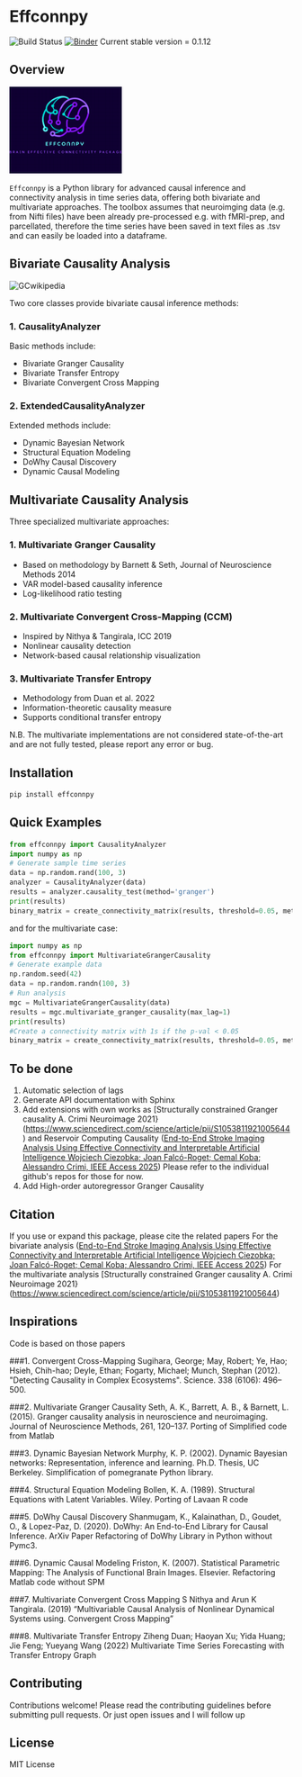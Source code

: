 # Effconnpy

![Build Status](https://img.shields.io/badge/build-passing-brightgreen)
[![Binder](https://mybinder.org/badge_logo.svg)](https://mybinder.org/v2/gh/yourusername/effconnpy/main)
Current stable version = 0.1.12

## Overview

<img src="logo.png" alt="logo" width="200"/>

`Effconnpy` is a Python library for advanced causal inference and connectivity analysis in time series data, offering both bivariate and multivariate approaches.
The toolbox assumes that neuroimging data (e.g. from Nifti files) have been already pre-processed e.g. with fMRI-prep, and parcellated, therefore the time series have been saved in text files as .tsv
and can easily be loaded into a dataframe.

## Bivariate Causality Analysis
<img src="https://upload.wikimedia.org/wikipedia/commons/7/7d/GrangerCausalityIllustration.svg" alt="GCwikipedia" width="400"/>

Two core classes provide bivariate causal inference methods:

### 1. CausalityAnalyzer
Basic methods include:
- Bivariate Granger Causality
- Bivariate Transfer Entropy
- Bivariate Convergent Cross Mapping 

### 2. ExtendedCausalityAnalyzer
Extended methods include:
- Dynamic Bayesian Network
- Structural Equation Modeling
- DoWhy Causal Discovery
- Dynamic Causal Modeling

## Multivariate Causality Analysis

Three specialized multivariate approaches:

### 1. Multivariate Granger Causality
- Based on methodology by Barnett & Seth, Journal of Neuroscience Methods 2014
- VAR model-based causality inference
- Log-likelihood ratio testing

### 2. Multivariate Convergent Cross-Mapping (CCM)
- Inspired by Nithya & Tangirala, ICC 2019
- Nonlinear causality detection
- Network-based causal relationship visualization

### 3. Multivariate Transfer Entropy
- Methodology from Duan et al. 2022
- Information-theoretic causality measure
- Supports conditional transfer entropy

N.B. The multivariate implementations are not considered state-of-the-art and are not fully tested, please report any error or bug.

## Installation

```bash
pip install effconnpy
```

## Quick Examples

```python
from effconnpy import CausalityAnalyzer
import numpy as np
# Generate sample time series
data = np.random.rand(100, 3)
analyzer = CausalityAnalyzer(data)
results = analyzer.causality_test(method='granger')
print(results)
binary_matrix = create_connectivity_matrix(results, threshold=0.05, metric='p_value')
```
and for the multivariate case:

```python
import numpy as np
from effconnpy import MultivariateGrangerCausality
# Generate example data
np.random.seed(42)
data = np.random.randn(100, 3)
# Run analysis
mgc = MultivariateGrangerCausality(data)
results = mgc.multivariate_granger_causality(max_lag=1)
print(results)
#Create a connectivity matrix with 1s if the p-val < 0.05
binary_matrix = create_connectivity_matrix(results, threshold=0.05, metric='p_value')
```

## To be done
1. Automatic selection of lags
2. Generate API documentation with Sphinx
3. Add extensions with own works as [Structurally constrained Granger causality A. Crimi Neuroimage 2021}(https://www.sciencedirect.com/science/article/pii/S1053811921005644)
and Reservoir Computing Causality ([End-to-End Stroke Imaging Analysis Using Effective Connectivity and Interpretable Artificial Intelligence
Wojciech Ciezobka; Joan Falcó-Roget; Cemal Koba; Alessandro Crimi, IEEE Access 2025](https://ieeexplore.ieee.org/document/10839398)) Please refer to the individual github's repos for those for now.
4. Add High-order autoregressor Granger Causality

## Citation
If you use or expand this package, please cite the related papers
For the bivariate analysis ([End-to-End Stroke Imaging Analysis Using Effective Connectivity and Interpretable Artificial Intelligence
Wojciech Ciezobka; Joan Falcó-Roget; Cemal Koba; Alessandro Crimi, IEEE Access 2025](https://ieeexplore.ieee.org/document/10839398))
For the multivariate analysis  [Structurally constrained Granger causality A. Crimi Neuroimage 2021}(https://www.sciencedirect.com/science/article/pii/S1053811921005644)

## Inspirations
Code is based on those papers

###1. Convergent Cross-Mapping
Sugihara, George; May, Robert; Ye, Hao; Hsieh, Chih-hao; Deyle, Ethan; Fogarty, Michael; Munch, Stephan (2012). "Detecting Causality in Complex Ecosystems". Science. 338 (6106): 496–500. 

###2. Multivariate Granger Causality
Seth, A. K., Barrett, A. B., & Barnett, L. (2015). Granger causality analysis in neuroscience and neuroimaging. Journal of Neuroscience Methods, 261, 120–137.
Porting of Simplified code from Matlab

###3. Dynamic Bayesian Network
Murphy, K. P. (2002). Dynamic Bayesian networks: Representation, inference and learning. Ph.D. Thesis, UC Berkeley.
Simplification of pomegranate Python library.

###4. Structural Equation Modeling
Bollen, K. A. (1989). Structural Equations with Latent Variables. Wiley.
Porting of Lavaan R code

###5. DoWhy Causal Discovery
Shanmugam, K., Kalainathan, D., Goudet, O., & Lopez-Paz, D. (2020). DoWhy: An End-to-End Library for Causal Inference. ArXiv Paper
Refactoring of DoWhy Library in Python without Pymc3.
 
###6. Dynamic Causal Modeling
Friston, K. (2007). Statistical Parametric Mapping: The Analysis of Functional Brain Images. Elsevier.
Refactoring Matlab code without SPM 

###7. Multivariate Convergent Cross Mapping
S Nithya and Arun K Tangirala. (2019) “Multivariable Causal Analysis of Nonlinear Dynamical Systems using. Convergent Cross Mapping”

###8. Multivariate Transfer Entropy
Ziheng Duan; Haoyan Xu; Yida Huang; Jie Feng; Yueyang Wang (2022) Multivariate Time Series Forecasting with Transfer Entropy Graph


## Contributing

Contributions welcome! Please read the contributing guidelines before submitting pull requests.
Or just open issues and I will follow up

## License

MIT License
